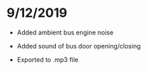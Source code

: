 # 9/12/2019

* Added ambient bus engine noise

* Added sound of bus door opening/closing

* Exported to .mp3 file

